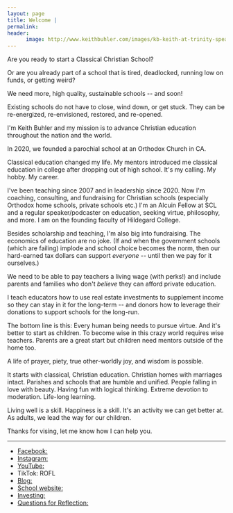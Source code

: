 ```yaml
---
layout: page
title: Welcome | 
permalink: 
header:
      image: http://www.keithbuhler.com/images/kb-keith-at-trinity-speaking.jpg
---
```


Are you ready to start a Classical Christian School? 

Or are you already part of a school that is tired, deadlocked, running low on funds, or getting weird? 

We need more, high quality, sustainable schools -- and soon!

Existing schools do not have to close, wind down, or get stuck. They can be re-energized, re-envisioned, restored, and re-opened. 


I'm Keith Buhler and my mission is to advance Christian education throughout the nation and the world. 

In 2020, we founded a parochial school at an Orthodox Church in CA. 

Classical education changed my life. My mentors introduced me classical education in college after dropping out of high school. It's my calling. My hobby. My career. 

I've been teaching since 2007 and in leadership since 2020. Now I'm coaching, consulting, and fundraising for Christian schools (especially Orthodox home schools, private schools etc.) I'm an Alcuin Fellow at SCL and a regular speaker/podcaster on education, seeking virtue, philosophy, and more. I am on the founding faculty of Hildegard College. 


Besides scholarship and teaching, I'm also big into fundraising. The economics of education are no joke. (If and when the government schools (which are failing) implode and school choice becomes the norm, then our hard-earned tax dollars can support *everyone* -- until then we pay for it ourselves.)

We need to be able to pay teachers a living wage (with perks!) and include parents and families who don't *believe* they can afford private education. 

I teach educators how to use real estate investments to supplement income so they can stay in it for the long-term -- and donors how to leverage their donations to support schools for the long-run. 

The bottom line is this: Every human being needs to pursue virtue. And it's better to start as children. To become wise in this crazy world requires wise teachers. Parents are a great start but children need mentors outside of the home too. 

A life of prayer, piety, true other-worldly joy, and wisdom is possible. 

It starts with classical, Christian education. Christian homes with marriages intact. Parishes and schools that are humble and unified. People falling in love with beauty. Having fun with logical thinking. Extreme devotion to moderation.  Life-long learning. 

Living well is a skill. Happiness is a skill. It's an activity we can get better at. As adults, we lead the way for our children. 


Thanks for vising, let me know how I can help you. 

--- 

* [Facebook:](https://www.facebook.com/keithedbuhler)
* [Instagram:](https://www.instagram.com/keith.buhler/)
* [YouTube:](https://www.youtube.com/c/KeithBuhler)
* TikTok: ROFL
* [Blog:](https://saintandrew.notion.site/Buhler-Report-Blog-Current-9d90055115754d97b5c7f15d09005eae)
* [School website:](https://www.saintandrewacademy.com)
* [Investing:](https://www.numinorhomes.com/)
* [Questions for Reflection:](http://keithbuhler.com/pensees) 